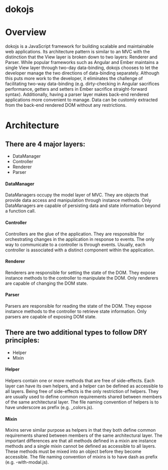 dokojs
======

Overview
======

dokojs is a JavaScript framework for building scalable and maintainable web applications. Its architecture pattern is similar to an MVC with the distinction that the View layer is broken down to two layers: Renderer and Parser. While popular frameworks such as Angular and Ember maintains a single View layer through two-day data-binding, dokojs chooses to let the developer manage the two directions of data-binding separately. Although this puts more work to the developer, it eliminates the challenge of facilitating two-way data-binding (e.g. dirty-checking in Angular sacrifices performance, getters and setters in Ember sacrifice straight-forward syntax). Additionally, having a parser layer makes back-end rendered applications more convenient to manage. Data can be customly extracted from the back-end rendered DOM without any restrictions.

Architecture
======

There are 4 major layers:
------
* DataManager
* Controller
* Renderer
* Parser

#### DataManager ####
DataManagers occupy the model layer of MVC. They are objects that provide data access and manipulation through instance methods. Only DataManagers are capable of persisting data and state information beyond a function call.

#### Controller ####
Controllers are the glue of the application. They are responsible for orchestrating changes in the application in response to events. The only way to communicate to a controller is through events. Usually, each controller is associated with a distinct component within the application.

#### Renderer ####
Renderers are responsible for setting the state of the DOM. They expose instance methods to the controller to manipulate the DOM. Only renderers are capable of changing the DOM state.

#### Parser ####
Parsers are responsible for reading the state of the DOM. They expose instance methods to the controller to retrieve state information. Only parsers are capable of exposing DOM state.

There are two additional types to follow DRY principles:
------
* Helper
* Mixin

#### Helper ####
Helpers contain one or more methods that are free of side-effects. Each layer can have its own helpers, and a helper can be defined as accessible to all layers. Being free of side-effects is the only restriction of helpers. They are usually used to define common requirements shared between members of the same architectural layer. The file naming convention of helpers is to have underscore as prefix (e.g. _colors.js).

#### Mixin ####
Mixins serve similar purpose as helpers in that they both define common requirements shared between members of the same architectural layer. The important differences are that all methods defined in a mixin are instance methods and a single mixin cannot be defined as accessible to all layers. These methods must be mixed into an object before they become accessible. The file naming convention of mixins is to have dash as prefix (e.g. -with-modal.js).
